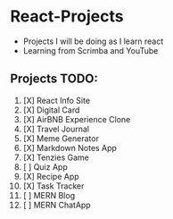 # React-Projects
- Projects I will be doing as I learn react
- Learning from Scrimba and YouTube

## Projects TODO:
1. [X] React Info Site
2. [X] Digital Card 
3. [X] AirBNB Experience Clone
4. [X] Travel Journal
5. [X] Meme Generator
6. [X] Markdown Notes App
7. [X] Tenzies Game
8. [ ] Quiz App
9. [X] Recipe App
10. [X] Task Tracker   
11. [ ] MERN Blog  
12. [ ] MERN ChatApp  
